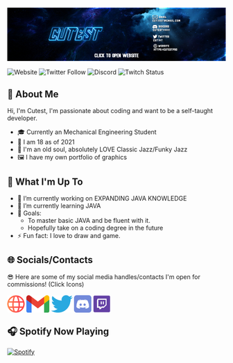 [<img src="https://raw.githubusercontent.com/Cut3st/Cut3st/master/socials/14.jpg" alt="Banner" title="Banner"/>](https://cutest.pro)

![Website](https://img.shields.io/website?color=%2300ED00&down_color=%23FA4B32&down_message=cutest.pro&logo=Google%20Chrome&logoColor=%2300ED00&style=for-the-badge&up_color=%2300ED00&up_message=cutest.pro&url=https%3A%2F%2Fcutest.pro)
![Twitter Follow](https://img.shields.io/twitter/follow/cut35t?color=%231DA1F2&logo=Twitter&style=for-the-badge)
![Discord](https://img.shields.io/discord/830777546369925140?color=%237289DA&label=Private&logo=Discord&logoColor=%237289DA&style=for-the-badge)
![Twitch Status](https://img.shields.io/twitch/status/cut3st?color=%239146FF&label=Cut3st&logo=Twitch&logoColor=%239146FF&style=for-the-badge)

## 📖 About Me

Hi, I'm Cutest, I'm passionate about coding and want to be a self-taught developer.
- 🎓 Currently an Mechanical Engineering Student
- 📆 I am 18 as of 2021
- 🎵 I'm an old soul, absolutely LOVE Classic Jazz/Funky Jazz
- 🖼️ I have my own portfolio of graphics

## 🧐 What I'm Up To
- 🔭 I’m currently working on EXPANDING JAVA KNOWLEDGE 
- 🌱 I’m currently learning JAVA 
- 🥅 Goals: 
  - To master basic JAVA and be fluent with it. 
  - Hopefully take on a coding degree in the future
- ⚡ Fun fact: I love to draw and game. 

## 🌐 Socials/Contacts
😎 Here are some of my social media handles/contacts I'm open for commissions! (Click Icons) <br/>  
[<img src="https://raw.githubusercontent.com/Cut3st/Cut3st/master/socials/web.svg" height="40em" align="center" alt="My Website" title="My Website"/>](https://cutest.pro)
[<img src="https://raw.githubusercontent.com/Cut3st/Cut3st/master/socials/Gmail.svg" height="40em" align="center" alt="My Email" title="My Email"/>](https://mail.google.com/mail/?view=cm&fs=1&to=cut35st@gmail.com)
[<img src="https://raw.githubusercontent.com/Cut3st/Cut3st/master/socials/twitter.svg" height="40em" align="center" alt="Follow Cutest on Twitter" title="Follow Cutest on Twitter"/>](https://twitter.com/Cut35t)
[<img src="https://raw.githubusercontent.com/Cut3st/Cut3st/master/socials/discord.svg" height="40em" align="center" alt="My Discord Server" title="My Discord Server"/>](https://discord.gg/ggAvD9twsE)
[<img src="https://raw.githubusercontent.com/Cut3st/Cut3st/master/socials/twitch.png" height="40em" align="center" alt="My Twitch" title="My Twitch"/>](https://twitch.tv/cut3st)



## 🎧 Spotify Now Playing

[![Spotify](https://novatorem-three-pi.vercel.app/api/spotify)](https://open.spotify.com/user/214rsd7kfrixpvufxeyapxs3y)

